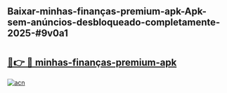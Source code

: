 ## Baixar-minhas-finanças-premium-apk-Apk-sem-anúncios-desbloqueado-completamente-2025-#9v0a1

# <h2><a href="https://ainizakaria.my?title=minhas-finanças-premium-apk&ref=20M">🔗👉 🔴 minhas-finanças-premium-apk</a></h2>

[![acn](https://github.com/user-attachments/assets/0f9c940e-d8b0-45ae-aac7-cd30a18b3e1c)](https://ainizakaria.my?title=minhas-finanças-premium-apk&ref=20M)

